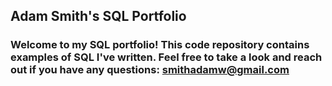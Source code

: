 ## **Adam Smith's SQL Portfolio**

### Welcome to my SQL portfolio! This code repository contains examples of SQL I've written. Feel free to take a look and reach out if you have any questions: smithadamw@gmail.com
